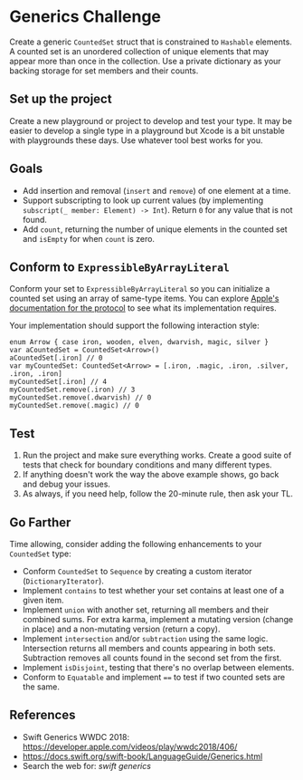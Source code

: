 # Generics Challenge

Create a generic `CountedSet` struct that is constrained to `Hashable` elements. A counted set is an unordered collection of unique elements that may appear more than once in the collection. Use a private dictionary as your backing storage for set members and their counts.

## Set up the project

Create a new playground or project to develop and test your type. It may be easier to develop a single type in a playground but Xcode is a bit unstable with playgrounds these days. Use whatever tool best works for you.

## Goals

* Add insertion and removal (`insert` and `remove`) of one element at a time.
* Support subscripting to look up current values (by implementing `subscript(_ member: Element) -> Int`). Return `0` for any value that is not found.
* Add `count`, returning the number of unique elements in the counted set and `isEmpty` for when `count` is zero.

## Conform to `ExpressibleByArrayLiteral`

Conform your set to `ExpressibleByArrayLiteral` so you can initialize a counted set using an array of same-type items. You can explore [Apple's documentation for the protocol](https://developer.apple.com/documentation/swift/expressiblebyarrayliteral) to see what its implementation requires.

Your implementation should support the following interaction style:

```
enum Arrow { case iron, wooden, elven, dwarvish, magic, silver }
var aCountedSet = CountedSet<Arrow>()
aCountedSet[.iron] // 0
var myCountedSet: CountedSet<Arrow> = [.iron, .magic, .iron, .silver, .iron, .iron]
myCountedSet[.iron] // 4
myCountedSet.remove(.iron) // 3
myCountedSet.remove(.dwarvish) // 0
myCountedSet.remove(.magic) // 0
```

## Test
1. Run the project and make sure everything works. Create a good suite of tests that check for boundary conditions and many different types.
2. If anything doesn't work the way the above example shows, go back and debug your issues.
3. As always, if you need help, follow the 20-minute rule, then ask your TL.

## Go Farther

Time allowing, consider adding the following enhancements to your `CountedSet` type:

* Conform `CountedSet` to `Sequence` by creating a custom iterator (`DictionaryIterator`).
* Implement `contains` to test whether your set contains at least one of a given item.
* Implement `union` with another set, returning all members and their combined sums. For extra karma, implement a mutating version (change in place) and a non-mutating version (return a copy).
* Implement `intersection` and/or `subtraction` using the same logic. Intersection returns all members and counts appearing in both sets. Subtraction removes all counts found in the second set from the first.
* Implement `isDisjoint`, testing that there's no overlap between elements.
* Conform to `Equatable` and implement `==` to test if two counted sets are the same.

## References

* Swift Generics WWDC 2018: https://developer.apple.com/videos/play/wwdc2018/406/
* https://docs.swift.org/swift-book/LanguageGuide/Generics.html
* Search the web for: *swift generics*

